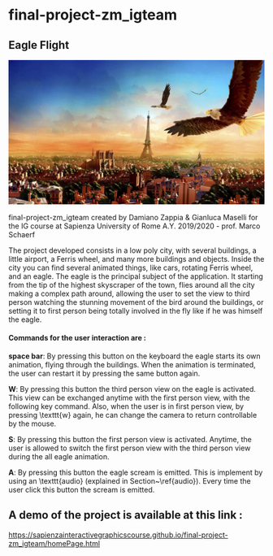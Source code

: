 # final-project-zm_igteam

## Eagle Flight

![Alt text](images/eagleFlight.jpg?raw=true "Eagle_Flight")

final-project-zm_igteam 
created by Damiano Zappia & Gianluca Maselli for the IG course at Sapienza University of Rome
A.Y. 2019/2020 - prof. Marco Schaerf

The project developed consists in a low poly city, with several buildings, a little airport, a Ferris wheel, and many more buildings and objects. 
Inside the city you can find several animated things, like cars, rotating Ferris wheel, and an eagle.
The eagle is the principal subject of the application. It starting from the tip of the highest skyscraper of the town, flies around all the city making a complex path around, allowing the user to set the view to third person watching the stunning movement of the bird around the buildings, or setting it to first person being totally involved in the fly like if he was himself the eagle. 

#### Commands for the user interaction are :

**space bar**: By pressing this button on the keyboard the eagle starts its own animation, flying through the buildings. When the animation is terminated, the user can restart it by pressing the same button again. 
    
**W**: By pressing this button the third person view on the eagle is activated. This view can be exchanged anytime with the first person view, with the following key command. Also, when the user is in first person view, by pressing \texttt{w} again, he can change the camera to return controllable by the mouse.
    
**S**: By pressing this button the first person view is activated. Anytime, the user is allowed to switch the first person view with the third person view during the all eagle animation. 
    
**A**: By pressing this button the eagle scream is emitted. This is implement by using an \texttt{audio} (explained in Section~\ref{audio}). Every time the user click this button the scream is emitted.


## A demo of the project is available at this link : 

https://sapienzainteractivegraphicscourse.github.io/final-project-zm_igteam/homePage.html
